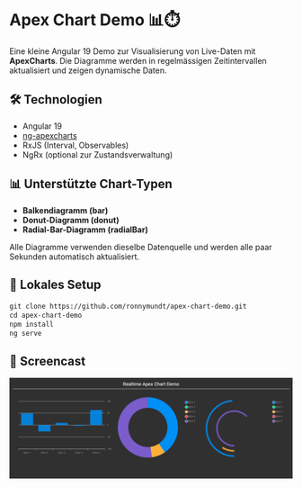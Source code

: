 # Apex Chart Demo 📊⏱️

Eine kleine Angular 19 Demo zur Visualisierung von Live-Daten mit **ApexCharts**. 
Die Diagramme werden in regelmässigen Zeitintervallen aktualisiert und zeigen dynamische Daten.

## 🛠️ Technologien

- Angular 19
- [ng-apexcharts](https://www.npmjs.com/package/ng-apexcharts)
- RxJS (Interval, Observables)
- NgRx (optional zur Zustandsverwaltung)

## 📊 Unterstützte Chart-Typen

- **Balkendiagramm (bar)**
- **Donut-Diagramm (donut)**
- **Radial-Bar-Diagramm (radialBar)**

Alle Diagramme verwenden dieselbe Datenquelle und werden alle paar Sekunden automatisch aktualisiert.

## 🚀 Lokales Setup

```
git clone https://github.com/ronnymundt/apex-chart-demo.git
cd apex-chart-demo
npm install
ng serve
```

## 🎥 Screencast

![Screencast](/src/assets/screencast.gif)
